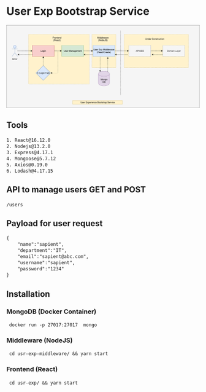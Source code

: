 # User Exp Bootstrap Service

![FlowChart](docs/gypsa.png)

## Tools
    1. React@16.12.0
    2. Nodejs@13.2.0
    3. Express@4.17.1
    4. Mongoose@5.7.12
    5. Axios@0.19.0
    6. Lodash@4.17.15

## API to manage users GET and POST
    /users

## Payload for user request
    {
        "name":"sapient",
        "department":"IT",
        "email":"sapient@abc.com",
        "username":"sapient",
        "password":"1234"
    }

## Installation
### MongoDB (Docker Container)
     docker run -p 27017:27017  mongo
    
### Middleware (NodeJS)
     cd usr-exp-middleware/ && yarn start
    
### Frontend (React)
     cd usr-exp/ && yarn start
